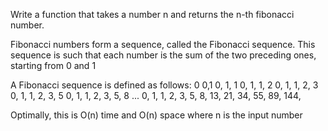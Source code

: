 Write a function that takes a number n and returns the n-th fibonacci number.

Fibonacci numbers form a sequence, called the Fibonacci sequence. This sequence is such that each number is the sum of the two preceding ones, starting from 0 and 1

A Fibonacci sequence is defined as follows:
0
0,1
0, 1, 1
0, 1, 1, 2
0, 1, 1, 2, 3
0, 1, 1, 2, 3, 5
0, 1, 1, 2, 3, 5, 8
...
0, 1, 1, 2, 3, 5, 8, 13, 21, 34, 55, 89, 144,

Optimally, this is 
O(n) time and O(n) space where n is the input number